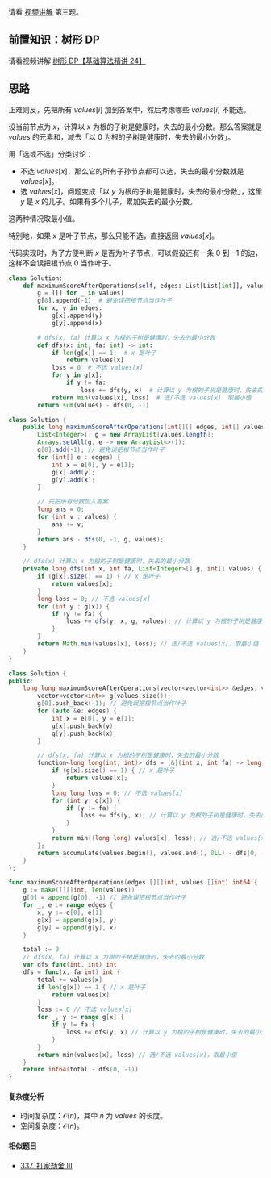 请看 [视频讲解](https://www.bilibili.com/video/BV1Fc411R7xA/) 第三题。

## 前置知识：树形 DP

请看视频讲解 [树形 DP【基础算法精讲 24】](https://www.bilibili.com/video/BV1vu4y1f7dn/)

## 思路

正难则反，先把所有 $\textit{values}[i]$ 加到答案中，然后考虑哪些 $\textit{values}[i]$ 不能选。

设当前节点为 $x$，计算以 $x$ 为根的子树是健康时，失去的最小分数。那么答案就是 $\textit{values}$ 的元素和，减去「以 $0$ 为根的子树是健康时，失去的最小分数」。

用「选或不选」分类讨论：

- 不选 $\textit{values}[x]$，那么它的所有子孙节点都可以选，失去的最小分数就是 $\textit{values}[x]$。
- 选 $\textit{values}[x]$，问题变成「以 $y$ 为根的子树是健康时，失去的最小分数」，这里 $y$ 是 $x$ 的儿子。如果有多个儿子，累加失去的最小分数。

这两种情况取最小值。

特别地，如果 $x$ 是叶子节点，那么只能不选，直接返回 $\textit{values}[x]$。

代码实现时，为了方便判断 $x$ 是否为叶子节点，可以假设还有一条 $0$ 到 $-1$ 的边，这样不会误把根节点 $0$ 当作叶子。 

```py [sol-Python3]
class Solution:
    def maximumScoreAfterOperations(self, edges: List[List[int]], values: List[int]) -> int:
        g = [[] for _ in values]
        g[0].append(-1)  # 避免误把根节点当作叶子
        for x, y in edges:
            g[x].append(y)
            g[y].append(x)

        # dfs(x, fa) 计算以 x 为根的子树是健康时，失去的最小分数
        def dfs(x: int, fa: int) -> int:
            if len(g[x]) == 1:  # x 是叶子
                return values[x]
            loss = 0  # 不选 values[x]
            for y in g[x]:
                if y != fa:
                    loss += dfs(y, x)  # 计算以 y 为根的子树是健康时，失去的最小分数
            return min(values[x], loss)  # 选/不选 values[x]，取最小值
        return sum(values) - dfs(0, -1)
```

```java [sol-Java]
class Solution {
    public long maximumScoreAfterOperations(int[][] edges, int[] values) {
        List<Integer>[] g = new ArrayList[values.length];
        Arrays.setAll(g, e -> new ArrayList<>());
        g[0].add(-1); // 避免误把根节点当作叶子
        for (int[] e : edges) {
            int x = e[0], y = e[1];
            g[x].add(y);
            g[y].add(x);
        }

        // 先把所有分数加入答案
        long ans = 0;
        for (int v : values) {
            ans += v;
        }
        return ans - dfs(0, -1, g, values);
    }

    // dfs(x) 计算以 x 为根的子树是健康时，失去的最小分数
    private long dfs(int x, int fa, List<Integer>[] g, int[] values) {
        if (g[x].size() == 1) { // x 是叶子
            return values[x];
        }
        long loss = 0; // 不选 values[x]
        for (int y : g[x]) {
            if (y != fa) {
                loss += dfs(y, x, g, values); // 计算以 y 为根的子树是健康时，失去的最小分数
            }
        }
        return Math.min(values[x], loss); // 选/不选 values[x]，取最小值
    }
}
```

```cpp [sol-C++]
class Solution {
public:
    long long maximumScoreAfterOperations(vector<vector<int>> &edges, vector<int> &values) {
        vector<vector<int>> g(values.size());
        g[0].push_back(-1); // 避免误把根节点当作叶子
        for (auto &e: edges) {
            int x = e[0], y = e[1];
            g[x].push_back(y);
            g[y].push_back(x);
        }

        // dfs(x, fa) 计算以 x 为根的子树是健康时，失去的最小分数
        function<long long(int, int)> dfs = [&](int x, int fa) -> long long {
            if (g[x].size() == 1) { // x 是叶子
                return values[x];
            }
            long long loss = 0; // 不选 values[x]
            for (int y: g[x]) {
                if (y != fa) {
                    loss += dfs(y, x); // 计算以 y 为根的子树是健康时，失去的最小分数
                }
            }
            return min((long long) values[x], loss); // 选/不选 values[x]，取最小值
        };
        return accumulate(values.begin(), values.end(), 0LL) - dfs(0, -1);
    }
};
```

```go [sol-Go]
func maximumScoreAfterOperations(edges [][]int, values []int) int64 {
	g := make([][]int, len(values))
	g[0] = append(g[0], -1) // 避免误把根节点当作叶子
	for _, e := range edges {
		x, y := e[0], e[1]
		g[x] = append(g[x], y)
		g[y] = append(g[y], x)
	}

	total := 0
	// dfs(x, fa) 计算以 x 为根的子树是健康时，失去的最小分数
	var dfs func(int, int) int
	dfs = func(x, fa int) int {
		total += values[x]
		if len(g[x]) == 1 { // x 是叶子
			return values[x]
		}
		loss := 0 // 不选 values[x]
		for _, y := range g[x] {
			if y != fa {
				loss += dfs(y, x) // 计算以 y 为根的子树是健康时，失去的最小分数
			}
		}
		return min(values[x], loss) // 选/不选 values[x]，取最小值
	}
	return int64(total - dfs(0, -1))
}
```

#### 复杂度分析

- 时间复杂度：$\mathcal{O}(n)$，其中 $n$ 为 $\textit{values}$ 的长度。
- 空间复杂度：$\mathcal{O}(n)$。

#### 相似题目

- [337. 打家劫舍 III](https://leetcode.cn/problems/house-robber-iii/)
